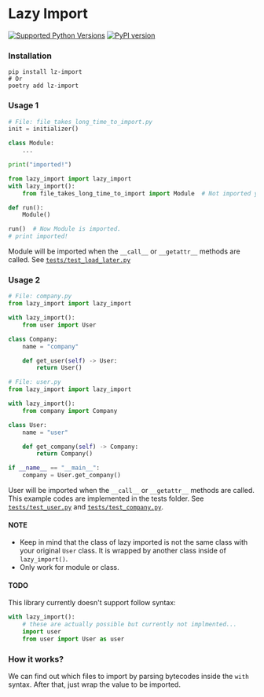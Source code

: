 # Lazy Import
[![Supported Python Versions](https://img.shields.io/pypi/pyversions/lz-import/0.1.2)](https://pypi.org/project/lz-import/) [![PyPI version](https://badge.fury.io/py/lz-import.svg)](https://badge.fury.io/py/lz-import)


### Installation
```
pip install lz-import
# Or
poetry add lz-import
```

### Usage 1
```python
# File: file_takes_long_time_to_import.py
init = initializer()

class Module:
    ...

print("imported!")
```

```python
from lazy_import import lazy_import
with lazy_import():
    from file_takes_long_time_to_import import Module  # Not imported yet

def run():
    Module()

run()  # Now Module is imported.
# print imported!
```
Module will be imported when the `__call__` or `__getattr__` methods are called.
See [`tests/test_load_later.py`](https://github.com/Ja-sonYun/lazy-import/blob/main/tests/test_load_later.py)


### Usage 2
```python
# File: company.py
from lazy_import import lazy_import

with lazy_import():
    from user import User

class Company:
    name = "company"

    def get_user(self) -> User:
        return User()

```

```python
# File: user.py
from lazy_import import lazy_import

with lazy_import():
    from company import Company

class User:
    name = "user"

    def get_company(self) -> Company:
        return Company()

if __name__ == "__main__":
    company = User.get_company()
```

User will be imported when the `__call__` or `__getattr__` methods are called.  
This example codes are implemented in the tests folder. See [`tests/test_user.py`](https://github.com/Ja-sonYun/lazy-import/blob/main/tests/test_user.py) and [`tests/test_company.py`](https://github.com/Ja-sonYun/lazy-import/blob/main/tests/test_company.py).

#### NOTE
- Keep in mind that the class of lazy imported is not the same class with your original `User` class. It is wrapped by another class inside of `lazy_import()`.
- Only work for module or class.

#### TODO
This library currently doesn't support follow syntax:
```python
with lazy_import():
    # these are actually possible but currently not implmented...
    import user  
    from user import User as user
```


### How it works?
We can find out which files to import by parsing bytecodes inside the `with` syntax. After that, just wrap the value to be imported.
